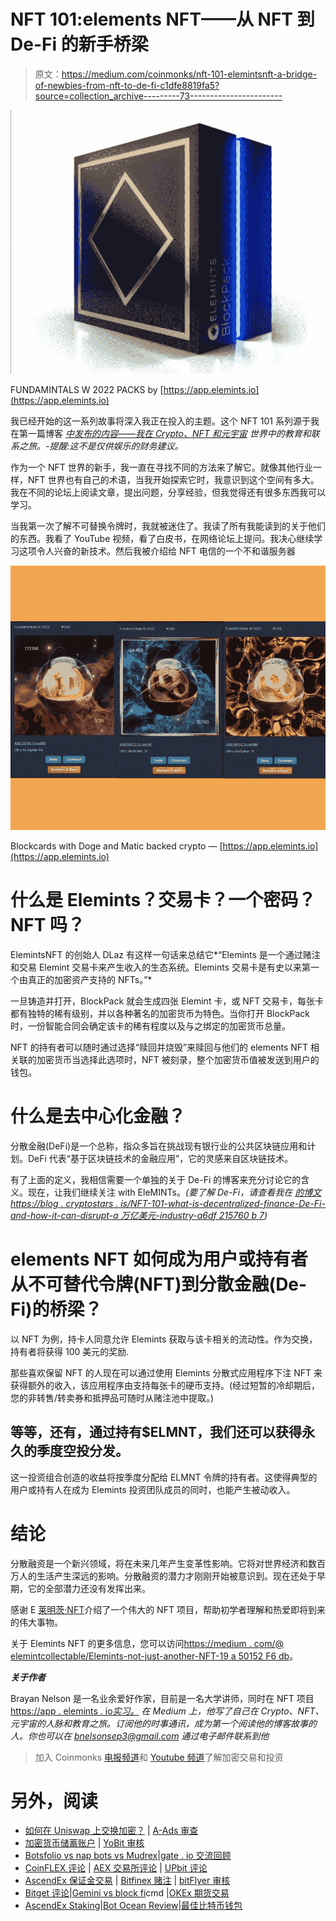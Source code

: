 # NFT 101:elements NFT——从 NFT 到 De-Fi 的新手桥梁

> 原文：<https://medium.com/coinmonks/nft-101-elemintsnft-a-bridge-of-newbies-from-nft-to-de-fi-c1dfe8819fa5?source=collection_archive---------73----------------------->

![](img/7d829ebcb3b23600e7c3e7334a5f712e.png)

FUNDAMINTALS W 2022 PACKS by [https://app.elemints.io](https://app.elemints.io)

我已经开始的这一系列故事将深入我正在投入的主题。这个 NFT 101 系列源于我在第一篇博客 [*中发布的内容——我在 Crypto、NFT 和元宇宙*](/@bnelsonsep3/my-education-and-connection-journey-on-nft-crypto-and-the-metaverse-349def7419c7) *世界中的教育和联系之旅。-提醒:这不是仅供娱乐的财务建议。*

作为一个 NFT 世界的新手，我一直在寻找不同的方法来了解它。就像其他行业一样，NFT 世界也有自己的术语，当我开始探索它时，我意识到这个空间有多大。我在不同的论坛上阅读文章，提出问题，分享经验，但我觉得还有很多东西我可以学习。

当我第一次了解不可替换令牌时，我就被迷住了。我读了所有我能读到的关于他们的东西。我看了 YouTube 视频，看了白皮书，在网络论坛上提问。我决心继续学习这项令人兴奋的新技术。然后我被介绍给 NFT 电信的一个不和谐服务器

![](img/080a0fa7df00bcdf0d861287a6d82962.png)

Blockcards with Doge and Matic backed crypto — [https://app.elemints.io](https://app.elemints.io)

# 什么是 Elemints？交易卡？一个密码？NFT 吗？

ElemintsNFT 的创始人 DLaz 有这样一句话来总结它*“Elemints 是一个通过赌注和交易 Elemint 交易卡来产生收入的生态系统。Elemints 交易卡是有史以来第一个由真正的加密资产支持的 NFTs。”*

一旦铸造并打开，BlockPack 就会生成四张 Elemint 卡，或 NFT 交易卡，每张卡都有独特的稀有级别，并以各种著名的加密货币为特色。当你打开 BlockPack 时，一份智能合同会确定该卡的稀有程度以及与之绑定的加密货币总量。

NFT 的持有者可以随时通过选择“赎回并烧毁”来赎回与他们的 elements NFT 相关联的加密货币当选择此选项时，NFT 被刻录，整个加密货币值被发送到用户的钱包。

# 什么是去中心化金融？

分散金融(DeFi)是一个总称，指众多旨在挑战现有银行业的公共区块链应用和计划。DeFi 代表“基于区块链技术的金融应用”，它的灵感来自区块链技术。

有了上面的定义，我相信需要一个单独的关于 De-Fi 的博客来充分讨论它的含义。现在，让我们继续关注 with EleMINTs。*(要了解 De-Fi，请查看我在* [*的博文 https://blog . cryptostars . is/NFT-101-what-is-decentralized-finance-De-Fi-and-how-it-can-disrupt-a 万亿美元-industry-a6df 215760 b 7*](https://blog.cryptostars.is/nft-101-what-is-decentralized-finance-de-fi-and-how-it-can-disrupt-a-trillion-dollar-industry-a6df215760b7)*)*

# elements NFT 如何成为用户或持有者从不可替代令牌(NFT)到分散金融(De-Fi)的桥梁？

以 NFT 为例，持卡人同意允许 Elemints 获取与该卡相关的流动性。作为交换，持有者将获得 100 美元的奖励.

那些喜欢保留 NFT 的人现在可以通过使用 Elemints 分散式应用程序下注 NFT 来获得额外的收入，该应用程序由支持每张卡的硬币支持。(经过短暂的冷却期后，您的非转售/转卖券和抵押品可随时从赌注池中提取。)

## 等等，还有，通过持有$ELMNT，我们还可以获得永久的季度空投分发。

这一投资组合创造的收益将按季度分配给 ELMNT 令牌的持有者。这使得典型的用户或持有人在成为 Elemints 投资团队成员的同时，也能产生被动收入。

# 结论

分散融资是一个新兴领域，将在未来几年产生变革性影响。它将对世界经济和数百万人的生活产生深远的影响。分散融资的潜力才刚刚开始被意识到。现在还处于早期，它的全部潜力还没有发挥出来。

感谢 E [莱明茨·NFT](https://app.elemints.io)介绍了一个伟大的 NFT 项目，帮助初学者理解和热爱即将到来的伟大事物。

关于 Elemints NFT 的更多信息，您可以访问[https://medium . com/@ elemintcollectable/Elemints-not-just-another-NFT-19 a 50152 F6 db](/@elemintcollectable/elemints-not-just-another-nft-19a50152f6db)。

***关于作者***

Brayan Nelson 是一名业余爱好作家，目前是一名大学讲师，同时在 NFT 项目[https://app . elemints . io*实习。*](https://app.elemints.io.) *在 Medium 上，他写了自己在 Crypto、NFT、元宇宙的人脉和教育之旅。订阅他的时事通讯，成为第一个阅读他的博客故事的人。你也可以在 bnelsonsep3@gmail.com 通过电子邮件联系到他*

> 加入 Coinmonks [电报频道](https://t.me/coincodecap)和 [Youtube 频道](https://www.youtube.com/c/coinmonks/videos)了解加密交易和投资

# 另外，阅读

*   [如何在 Uniswap 上交换加密？](https://coincodecap.com/swap-crypto-on-uniswap) | [A-Ads 审查](https://coincodecap.com/a-ads-review)
*   [加密货币储蓄账户](/coinmonks/cryptocurrency-savings-accounts-be3bc0feffbf) | [YoBit 审核](/coinmonks/yobit-review-175464162c62)
*   [Botsfolio vs nap bots vs Mudrex](/coinmonks/botsfolio-vs-napbots-vs-mudrex-c81344970c02)|[gate . io 交流回顾](/coinmonks/gate-io-exchange-review-61bf87b7078f)
*   [CoinFLEX 评论](https://coincodecap.com/coinflex-review) | [AEX 交易所评论](https://coincodecap.com/aex-exchange-review) | [UPbit 评论](https://coincodecap.com/upbit-review)
*   [AscendEx 保证金交易](https://coincodecap.com/ascendex-margin-trading) | [Bitfinex 赌注](https://coincodecap.com/bitfinex-staking) | [bitFlyer 审核](https://coincodecap.com/bitflyer-review)
*   [Bitget 评论](https://coincodecap.com/bitget-review)|[Gemini vs block fi](https://coincodecap.com/gemini-vs-blockfi)cmd |[OKEx 期货交易](https://coincodecap.com/okex-futures-trading)
*   [AscendEx Staking](https://coincodecap.com/ascendex-staking)|[Bot Ocean Review](https://coincodecap.com/bot-ocean-review)|[最佳比特币钱包](https://coincodecap.com/bitcoin-wallets-india)